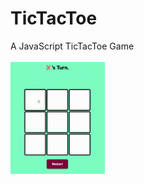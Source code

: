# TicTacToe
A JavaScript TicTacToe Game
<br><br>
<img style="width:30%;" src="https://github.com/AbderrahmaneBr/TicTacToe/blob/master/capture/06.03.2022_21.22.01_REC.gif" />
